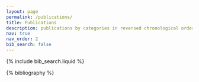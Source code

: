 ```yaml
---
layout: page
permalink: /publications/
title: Publications
description: publications by categories in reversed chronological order.
nav: true
nav_order: 2
bib_search: false
---
```


<!-- _pages/publications.md -->

<!-- Bibsearch Feature -->

{% include bib_search.liquid %}

<div class="publications">

{% bibliography %}

</div>
